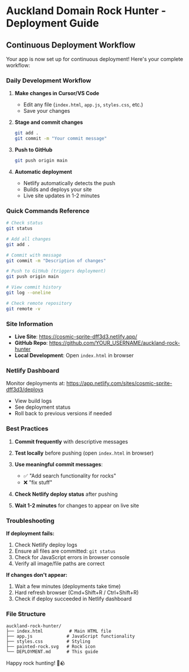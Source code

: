 # Auckland Domain Rock Hunter - Deployment Guide

## Continuous Deployment Workflow

Your app is now set up for continuous deployment! Here's your complete workflow:

### Daily Development Workflow

1. **Make changes in Cursor/VS Code**
   - Edit any file (`index.html`, `app.js`, `styles.css`, etc.)
   - Save your changes

2. **Stage and commit changes**
   ```bash
   git add .
   git commit -m "Your commit message"
   ```

3. **Push to GitHub**
   ```bash
   git push origin main
   ```

4. **Automatic deployment**
   - Netlify automatically detects the push
   - Builds and deploys your site
   - Live site updates in 1-2 minutes

### Quick Commands Reference

```bash
# Check status
git status

# Add all changes
git add .

# Commit with message
git commit -m "Description of changes"

# Push to GitHub (triggers deployment)
git push origin main

# View commit history
git log --oneline

# Check remote repository
git remote -v
```

### Site Information

- **Live Site**: https://cosmic-sprite-dff3d3.netlify.app/
- **GitHub Repo**: https://github.com/YOUR_USERNAME/auckland-rock-hunter
- **Local Development**: Open `index.html` in browser

### Netlify Dashboard

Monitor deployments at: https://app.netlify.com/sites/cosmic-sprite-dff3d3/deploys

- View build logs
- See deployment status
- Roll back to previous versions if needed

### Best Practices

1. **Commit frequently** with descriptive messages
2. **Test locally** before pushing (open `index.html` in browser)
3. **Use meaningful commit messages**:
   - ✅ "Add search functionality for rocks"
   - ❌ "fix stuff"

4. **Check Netlify deploy status** after pushing
5. **Wait 1-2 minutes** for changes to appear on live site

### Troubleshooting

**If deployment fails:**
1. Check Netlify deploy logs
2. Ensure all files are committed: `git status`
3. Check for JavaScript errors in browser console
4. Verify all image/file paths are correct

**If changes don't appear:**
1. Wait a few minutes (deployments take time)
2. Hard refresh browser (Cmd+Shift+R / Ctrl+Shift+R)
3. Check if deploy succeeded in Netlify dashboard

### File Structure
```
auckland-rock-hunter/
├── index.html          # Main HTML file
├── app.js             # JavaScript functionality  
├── styles.css         # Styling
├── painted-rock.svg   # Rock icon
└── DEPLOYMENT.md      # This guide
```

Happy rock hunting! 🎨🪨